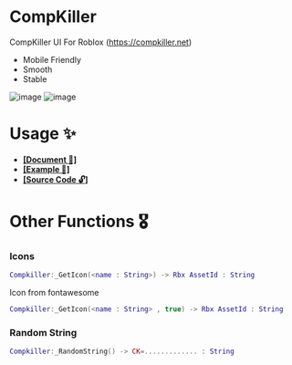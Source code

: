 # CompKiller
CompKiller UI For Roblox (https://compkiller.net)

- Mobile Friendly
- Smooth
- Stable

![image](https://github.com/user-attachments/assets/b1c3a6d2-ef1f-42eb-91fe-cbdc2ce17721) ![image](https://github.com/user-attachments/assets/014e077b-0064-4d56-b0b0-d12e989e64f2)

# Usage ✨
- [**[Document 📝]**](https://cat-sus.gitbook.io/compkiller/documents/interface)
- [**[Example 🏫]**](https://github.com/4lpaca-pin/CompKiller/blob/main/examples/Full.luau)
- [**[Source Code 🔓]**](https://github.com/4lpaca-pin/CompKiller/blob/main/src/source.luau)

# Other Functions 🎖️
### Icons
```lua
Compkiller:_GetIcon(<name : String>) -> Rbx AssetId : String
```
Icon from fontawesome
```lua
Compkiller:_GetIcon(<name : String> , true) -> Rbx AssetId : String
```

### Random String
```lua
Compkiller:_RandomString() -> CK=............. : String
```
